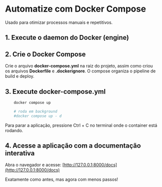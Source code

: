 # Automatize com Docker Compose

Usado para otimizar processos manuais e repetitivos.

## 1. Execute o daemon do Docker (engine)

## 2. Crie o Docker Compose

Crie o arquivo **docker-compose.yml** na raiz do projeto, assim como criou os arquivos **Dockerfile** e **.dockerignore**.
O compose organiza o pipeline de build e deploy.

## 3. Execute docker-compose.yml

```sh
    docker compose up

    # roda em background
    #docker compose up - d    
```

Para parar a aplicação, pressione Ctrl + C no terminal onde o container está rodando.

## 4. Acesse a aplicação com a documentação interativa

Abra o navegador e acesse: [http://127.0.0.1:8000/docs](http://127.0.0.1:8000/docs)

Exatamente como antes, mas agora com menos passos!
